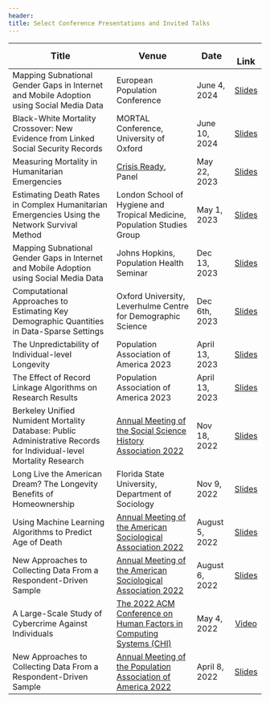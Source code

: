 ```yaml
---
header:
title: Select Conference Presentations and Invited Talks 
---
```



| <span style="font-size:large;">Title</span>                                                                         | <span style="font-size:large;">Venue</span>                                                                        | <span style="font-size:large;">Date</span> | <span style="font-size:large;"> &nbsp; Link </span>                          |
|---------------------------------------------------------------------------------------------------------------------|--------------------------------------------------------------------------------------------------------------------|---------------------------------|:-------------------------------------------------------------------------------:|
| Mapping Subnational Gender Gaps in Internet and Mobile Adoption<br> using Social Media Data | European Population Conference   | June 4, 2024   | [Slides](/media/talk_slides/dgg_epc_presentation.pdf)               |
| Black-White Mortality Crossover: New Evidence from Linked Social Security Records | MORTAL Conference, University of Oxford | June 10, 2024 | [Slides](/media/talk_slides/bw_mortality_crossover_conference.pdf)               |
| Measuring Mortality in Humanitarian Emergencies | [Crisis Ready](https://www.crisisready.io/), Panel   | May 22, 2023                    | [Slides](/media/talk_slides/drc_lshtm_2024.pdf)               |
| Estimating Death Rates in Complex Humanitarian Emergencies Using the Network Survival Method                        | London School of Hygiene and Tropical Medicine, Population Studies Group   | May 1, 2023                    | [Slides](/media/talk_slides/drc_lshtm_2024.pdf)               |
| Mapping Subnational Gender Gaps in Internet and Mobile Adoption<br> using Social Media Data                         | Johns Hopkins, Population Health Seminar                                                                           | Dec 13, 2023                    | [Slides](/media/talk_slides/breen_johns_hopkins_dec13_2023.pdf)               |
| Computational Approaches to Estimating Key Demographic Quantities<br> in Data-Sparse Settings                       | Oxford University, Leverhulme Centre for Demographic Science                                                       | Dec 6th, 2023                  | [Slides](/media/talk_slides/breen_lcds_seminar_dec6_2023.pdf)              |
| The Unpredictability of Individual-level Longevity                                                                  | Population Association of America 2023                                             | April 13, 2023                  | [Slides](/media/talk_slides/breen_paa_2023_unpredictability_mortality_slides.pdf)|
| The Effect of Record Linkage Algorithms on Research Results                                                         | Population Association of America 2023                                            | April 13, 2023                  | [Slides](/media/talk_slides/breen_open_science_paa_2023_record_linkage_slides.pdf)|
| Berkeley Unified Numident Mortality Database: Public Administrative Records for Individual-level Mortality Research | [Annual Meeting of the Social Science History Association 2022](https://ssha2022.ssha.org/)                        | Nov 18, 2022                    | [Slides](/media/talk_slides/breen_goldstein_bunmd_nov18_2022.pdf)                |
| Long Live the American Dream? The Longevity Benefits of Homeownership                                               | Florida State University, Department of Sociology                                                                  | Nov 9, 2022                     | [Slides](/media/talk_slides/breen_homeownership_longevity_nov9_2022.pdf)         |
| Using Machine Learning Algorithms to Predict Age of Death                                                           | [Annual Meeting of the American Sociological Association 2022](https://www.asanet.org/2022-annual-meeting)         | August 5, 2022                  | [Slides](/media/talk_slides/breen_seltzer_machine_learning_mortality_asa2022.pdf)|
| New Approaches to Collecting Data From a Respondent-Driven Sample                                                   | [Annual Meeting of the American Sociological Association 2022](https://www.asanet.org/2022-annual-meeting)         | August 6, 2022                  | [Slides](/media/talk_slides/breen_feehan_rds_multi_asa_2022.pdf)                 |
| A Large-Scale Study of Cybercrime Against Individuals                                                               | [The 2022 ACM Conference on Human Factors in Computing Systems (CHI)](https://chi2022.acm.org/)                    | May 4, 2022                     | [Video](https://www.youtube.com/watch?v=BjrQJc11Isg)                             |
| New Approaches to Collecting Data From a Respondent-Driven Sample                                                   | [Annual Meeting of the Population Association of America 2022](https://www.populationassociation.org/paa2022/home) | April 8, 2022                   | [Slides](/media/talk_slides/breen_feehan_rds-multi_paa_2022.pdf)                 |

